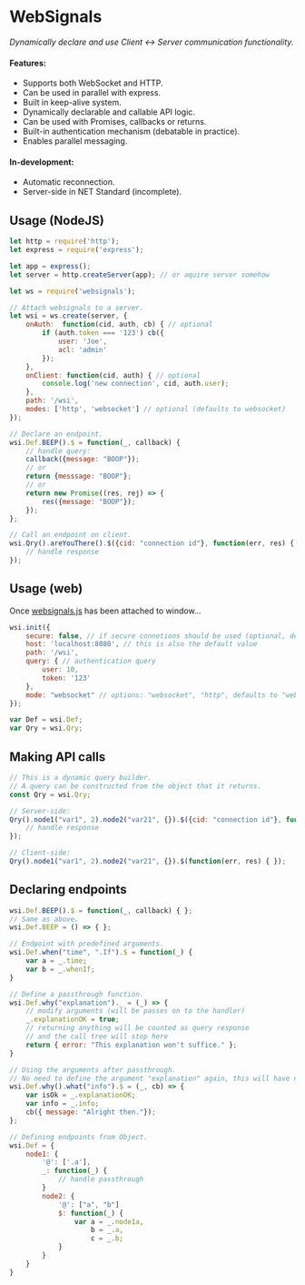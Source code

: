 
# WebSignals 

*Dynamically declare and use Client <-> Server communication functionality.*


#### Features:
* Supports both WebSocket and HTTP.
* Can be used in parallel with express.
* Built in keep-alive system.
* Dynamically declarable and callable API logic.
* Can be used with Promises, callbacks or returns.
* Built-in authentication mechanism (debatable in practice).
* Enables parallel messaging.

#### In-development:
* Automatic reconnection.
* Server-side in NET Standard (incomplete).

## Usage (NodeJS)
```javascript
let http = require('http');
let express = require('express');

let app = express();
let server = http.createServer(app); // or aquire server somehow

let ws = require('websignals');

// Attach websignals to a server.
let wsi = ws.create(server, {
    onAuth:  function(cid, auth, cb) { // optional
        if (auth.token === '123') cb({
            user: 'Joe',
            acl: 'admin'
        });
    },
    onClient: function(cid, auth) { // optional
        console.log('new connection', cid, auth.user);
    },
    path: '/wsi',
    modes: ['http', 'websocket'] // optional (defaults to websocket)
});

// Declare an endpoint.
wsi.Def.BEEP().$ = function(_, callback) {
	// handle query:
	callback({message: "BOOP"});
	// or
	return {messsage: "BOOP"};
	// or
	return new Promise((res, rej) => {
		res({message: "BOOP"});
	});
};

// Call an endpoint on client.
wsi.Qry().areYouThere().$({cid: "connection id"}, function(err, res) {
	// handle response
});
```
## Usage (web)
Once [websignals.js](https://github.com/sysaxis/websignals/blob/master/js-wsi/websignals.js) has been attached to window...
```javascript
wsi.init({
	secure: false, // if secure connetions should be used (optional, defaults to false)
	host: 'localhost:8080', // this is also the default value
	path: '/wsi',
    query: { // authentication query
        user: 10,
        token: '123'
    },
    mode: "websocket" // options: "websocket", "http", defaults to "websocket"
});

var Def = wsi.Def;
var Qry = wsi.Qry;
```
## Making API calls
```javascript
// This is a dynamic query builder.
// A query can be constructed from the object that it returns.
const Qry = wsi.Qry;

// Server-side:
Qry().node1("var1", 2).node2("var21", {}).$({cid: "connection id"}, function(err, res) {
	// handle response
});

// Client-side:
Qry().node1("var1", 2).node2("var21", {}).$(function(err, res) { });
```
## Declaring endpoints
```javascript
wsi.Def.BEEP().$ = function(_, callback) { };
// Same as above.
wsi.Def.BEEP = () => { };

// Endpoint with predefined arguments.
wsi.Def.when("time", ".If").$ = function(_) {
	var a = _.time;
	var b = _.whenIf;
}

// Define a passthrough function.
wsi.Def.why("explanation")._ = (_) => {
	// modify arguments (will be passes on to the handler)
	_.explanationOK = true;
	// returning anything will be counted as query response
	// and the call tree will stop here
	return { error: "This explanation won't suffice." };
}

// Using the arguments after passthrough.
// No need to define the argument "explanation" again, this will have no effect.
wsi.Def.why().what("info").$ = (_, cb) => {
	var isOk = _.explanationOK;
	var info = _.info;
	cb({ message: "Alright then."});
};

// Defining endpoints from Object.
wsi.Def = {
	node1: {
		'@': ['.a'],
		_: function(_) {
			// handle passthrough
		}
		node2: {
			'@': ["a", "b"]
			$: function(_) {
				var a = _.node1a,
					b = _.a,
					c = _.b;
			}
		}
	}
}
```

